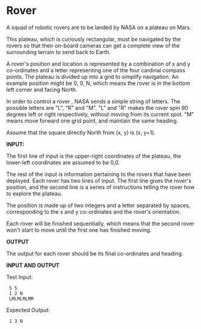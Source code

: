 # Rover

 A squad of robotic rovers are to be landed by NASA on a plateau on
 Mars.

 This plateau, which is curiously rectangular, must be navigated by the
 rovers so that their on-board cameras can get a complete view of the
 surrounding terrain to send back to Earth.

 A rover's position and location is represented by a combination of x and
 y co-ordinates and a letter representing one of the four cardinal
 compass points. The plateau is divided up into a grid to simplify
 navigation. An example position might be 0, 0, N, which means the rover
 is in the bottom left corner and facing North.

 In order to control a rover , NASA sends a simple string of letters. The
 possible letters are "L", "R" and "M". "L" and "R" makes the rover spin
 90 degrees left or right respectively, without moving from its current
 spot. "M" means move forward one grid point, and maintain the same
 heading.

 Assume that the square directly North from (x, y) is (x, y+1).

 __INPUT:__

 The first line of input is the upper-right coordinates of the plateau,
 the lower-left coordinates are assumed to be 0,0.

 The rest of the input is information pertaining to the rovers that have
 been deployed. Each rover has two lines of input. The first line gives
 the rover's position, and the second line is a series of instructions
 telling the rover how to explore the plateau.

 The position is made up of two integers and a letter separated by
 spaces, corresponding to the x and y co-ordinates and the rover's orientation.

 Each rover will be finished sequentially, which means that the second
 rover won't start to move until the first one has finished moving.

 __OUTPUT__

 The output for each rover should be its final co-ordinates and heading.

 __INPUT AND OUTPUT__

 Test Input:
```
 5 5
 1 2 N
 LMLMLMLMM
```
 Expected Output:
```
 1 3 N
```
